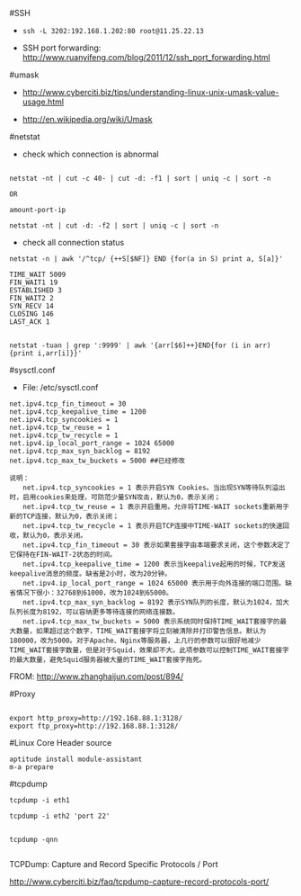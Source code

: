 #SSH 

* `ssh -L 3202:192.168.1.202:80 root@11.25.22.13`

* SSH port forwarding: <http://www.ruanyifeng.com/blog/2011/12/ssh_port_forwarding.html>

#umask

* <http://www.cyberciti.biz/tips/understanding-linux-unix-umask-value-usage.html>

* <http://en.wikipedia.org/wiki/Umask>

#netstat
* check which connection is abnormal

```

netstat -nt | cut -c 40- | cut -d: -f1 | sort | uniq -c | sort -n

OR

amount-port-ip

netstat -nt | cut -d: -f2 | sort | uniq -c | sort -n

```

* check all connection status


```
netstat -n | awk '/^tcp/ {++S[$NF]} END {for(a in S) print a, S[a]}' 

TIME_WAIT 5009
FIN_WAIT1 19
ESTABLISHED 3
FIN_WAIT2 2
SYN_RECV 14
CLOSING 146
LAST_ACK 1


netstat -tuan | grep ':9999' | awk '{arr[$6]++}END{for (i in arr){print i,arr[i]}}'

```




#sysctl.conf

* File: /etc/sysctl.conf

```
net.ipv4.tcp_fin_timeout = 30
net.ipv4.tcp_keepalive_time = 1200
net.ipv4.tcp_syncookies = 1
net.ipv4.tcp_tw_reuse = 1
net.ipv4.tcp_tw_recycle = 1
net.ipv4.ip_local_port_range = 1024 65000
net.ipv4.tcp_max_syn_backlog = 8192
net.ipv4.tcp_max_tw_buckets = 5000 ##已经修改

说明：
　　net.ipv4.tcp_syncookies = 1 表示开启SYN Cookies。当出现SYN等待队列溢出时，启用cookies来处理，可防范少量SYN攻击，默认为0，表示关闭；
　　net.ipv4.tcp_tw_reuse = 1 表示开启重用。允许将TIME-WAIT sockets重新用于新的TCP连接，默认为0，表示关闭；
　　net.ipv4.tcp_tw_recycle = 1 表示开启TCP连接中TIME-WAIT sockets的快速回收，默认为0，表示关闭。
　　net.ipv4.tcp_fin_timeout = 30 表示如果套接字由本端要求关闭，这个参数决定了它保持在FIN-WAIT-2状态的时间。
　　net.ipv4.tcp_keepalive_time = 1200 表示当keepalive起用的时候，TCP发送keepalive消息的频度。缺省是2小时，改为20分钟。
　　net.ipv4.ip_local_port_range = 1024 65000 表示用于向外连接的端口范围。缺省情况下很小：32768到61000，改为1024到65000。
　　net.ipv4.tcp_max_syn_backlog = 8192 表示SYN队列的长度，默认为1024，加大队列长度为8192，可以容纳更多等待连接的网络连接数。
　　net.ipv4.tcp_max_tw_buckets = 5000 表示系统同时保持TIME_WAIT套接字的最大数量，如果超过这个数字，TIME_WAIT套接字将立刻被清除并打印警告信息。默认为180000，改为5000。对于Apache、Nginx等服务器，上几行的参数可以很好地减少TIME_WAIT套接字数量，但是对于Squid，效果却不大。此项参数可以控制TIME_WAIT套接字的最大数量，避免Squid服务器被大量的TIME_WAIT套接字拖死。

```

FROM: <http://www.zhanghaijun.com/post/894/>


#Proxy

```

export http_proxy=http://192.168.88.1:3128/
export ftp_proxy=http://192.168.88.1:3128/

```

#Linux Core Header source

```
aptitude install module-assistant  
m-a prepare
```


#tcpdump 

```
tcpdump -i eth1

tcpdump -i eth2 'port 22'


tcpdump -qnn


```

TCPDump: Capture and Record Specific Protocols / Port

<http://www.cyberciti.biz/faq/tcpdump-capture-record-protocols-port/>